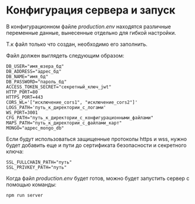 # Конфигурация сервера и запуск
В конфигурационном файле *production.env* находятся различные переменные данные, вынесенные отдельно для гибкой настройки.

Т.к файл только что создан, необходимо его заполнить.

Файл должен выглядеть следующим образом:

```
DB_USER="имя_юзера_бд"
DB_ADDRESS="адрес_бд"
DB_NAME="имя_бд"
DB_PASSWORD="пароль_бд"
ACCESS_TOKEN_SECRET="секретный_ключ_jwt"
HTTP_PORT=80
HTTPS_PORT=443
CORS_WL='["исключение_cors1", "исключение_cors2"]'
LOGS_PATH='путь_к_директории_с_логами'
WS_PORT=3001
CFG_PATH="путь_к_директории_с_конфигурационными_файлами"
MAPS_PATH="путь_к_директории_с_файлами_карт"
MONGO="адрес_mongo_db"
```
Если будут использоваться защищенные протоколы https и wss, нужно будет добавить еще и пути до сертификата безопасности и секретного ключа:
```
SSL_FULLCHAIN_PATH="путь"
SSL_PRIVKEY_PATH="путь"
```
Когда файл *production.env* будет готов, можно будет запустить сервер с помощью команды:

```
npm run server
```
